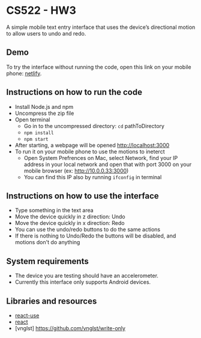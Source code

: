 # CS522 - HW3
A simple mobile text entry interface that uses the device’s directional motion to allow users to undo and redo.

## Demo
To try the interface without running the code, open this link on your mobile phone: [netlify](https://netlifylink.com/).

## Instructions on how to run the code  
* Install Node.js and npm
* Uncompress the zip file
* Open terminal
    * Go in to the uncompressed directory: `cd` pathToDirectory
    * `npm install`
    * `npm start`
* After starting, a webpage will be opened [http://localhost:3000](http://localhost:3000)
* To run it on your mobile phone to use the motions to ineterct
    * Open System Prefrences on Mac, select Network, find your IP address in your local network and open that with port 3000 on your mobile browser (ex: http://10.0.0.33:3000)
    * You can find this IP also by running `ifconfig` in terminal 

## Instructions on how to use the interface  
* Type something in the text area 
* Move the device quickly in z direction: Undo
* Move the device quickly in x direction: Redo
* You can use the undo/redo buttons to do the same actions
* If there is nothing to Undo/Redo the buttons will be disabled, and motions don't do anything

## System requirements
* The device you are testing should have an accelerometer.
* Currently this interface only supports Android devices.

## Libraries and resources
* [react-use](https://github.com/streamich/react-use)
* [react](https://github.com/facebook/react)
* [vnglst] https://github.com/vnglst/write-only
